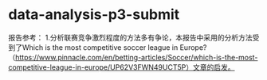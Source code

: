 # data-analysis-p3-submit
报告参考：
1.分析联赛竞争激烈程度的方法多有争论，本报告中采用的分析方法受到了Which is the most competitive soccer league in Europe?（https://www.pinnacle.com/en/betting-articles/Soccer/which-is-the-most-competitive-league-in-europe/UP62V3FWN49UCT5P）文章的启发。
